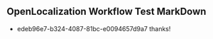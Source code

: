 ## OpenLocalization Workflow Test MarkDown
* edeb96e7-b324-4087-81bc-e0094657d9a7 thanks!

<!--HONumber=Jul16_HO3-->



